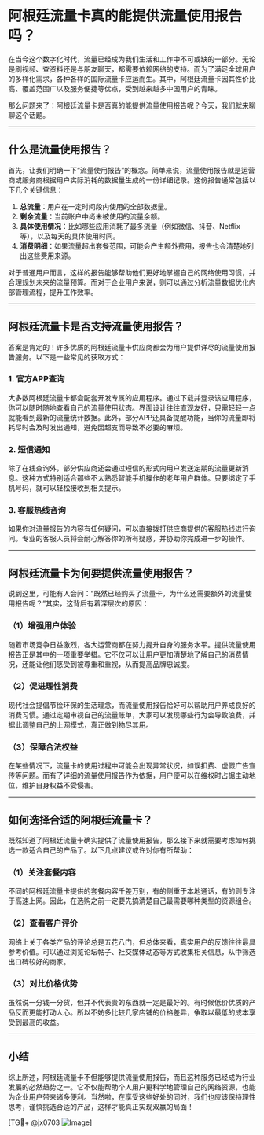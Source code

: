 # 阿根廷流量卡真的能提供流量使用报告吗？

在当今这个数字化时代，流量已经成为我们生活和工作中不可或缺的一部分。无论是刷视频、查资料还是与朋友聊天，都需要依赖网络的支持。而为了满足全球用户的多样化需求，各种各样的国际流量卡应运而生。其中，阿根廷流量卡因其性价比高、覆盖范围广以及服务便捷等优点，受到越来越多中国用户的青睐。

那么问题来了：阿根廷流量卡是否真的能提供流量使用报告呢？今天，我们就来聊聊这个话题。

---

## 什么是流量使用报告？

首先，让我们明确一下“流量使用报告”的概念。简单来说，流量使用报告就是运营商或服务商根据用户实际消耗的数据量生成的一份详细记录。这份报告通常包括以下几个关键信息：

1. **总流量**：用户在一定时间段内使用的全部数据量。
2. **剩余流量**：当前账户中尚未被使用的流量余额。
3. **具体使用情况**：比如哪些应用消耗了最多流量（例如微信、抖音、Netflix等），以及每天的具体使用时间。
4. **消费明细**：如果流量超出套餐范围，可能会产生额外费用，报告也会清楚地列出这些费用来源。

对于普通用户而言，这样的报告能够帮助他们更好地掌握自己的网络使用习惯，并合理规划未来的流量预算。而对于企业用户来说，则可以通过分析流量数据优化内部管理流程，提升工作效率。

---

## 阿根廷流量卡是否支持流量使用报告？

答案是肯定的！许多优质的阿根廷流量卡供应商都会为用户提供详尽的流量使用报告服务。以下是一些常见的获取方式：

### 1. 官方APP查询
大多数阿根廷流量卡都会配套开发专属的应用程序。通过下载并登录该应用程序，你可以随时随地查看自己的流量使用状态。界面设计往往直观友好，只需轻轻一点就能看到最新的流量统计数据。此外，部分APP还具备提醒功能，当你的流量即将耗尽时会及时发出通知，避免因超支而导致不必要的麻烦。

### 2. 短信通知
除了在线查询外，部分供应商还会通过短信的形式向用户发送定期的流量更新消息。这种方式特别适合那些不太熟悉智能手机操作的老年用户群体。只要绑定了手机号码，就可以轻松接收到相关提示。

### 3. 客服热线咨询
如果你对流量报告的内容有任何疑问，可以直接拨打供应商提供的客服热线进行询问。专业的客服人员将会耐心解答你的所有疑惑，并协助你完成进一步的操作。

---

## 阿根廷流量卡为何要提供流量使用报告？

说到这里，可能有人会问：“既然已经购买了流量卡，为什么还需要额外的流量使用报告呢？”其实，这背后有着深层次的原因：

### （1）增强用户体验
随着市场竞争日益激烈，各大运营商都在努力提升自身的服务水平。提供流量使用报告正是其中的一项重要举措。它不仅可以让用户更加清楚地了解自己的消费情况，还能让他们感受到被尊重和重视，从而提高品牌忠诚度。

### （2）促进理性消费
现代社会提倡节俭环保的生活理念，而流量使用报告恰好可以帮助用户养成良好的消费习惯。通过定期审视自己的流量账单，大家可以发现哪些行为会导致浪费，并据此调整自己的上网模式，真正做到物尽其用。

### （3）保障合法权益
在某些情况下，流量卡的使用过程中可能会出现异常状况，如误扣费、虚假广告宣传等问题。而有了详细的流量使用报告作为依据，用户便可以在维权时占据主动地位，维护自身权益不受侵害。

---

## 如何选择合适的阿根廷流量卡？

既然知道了阿根廷流量卡确实提供了流量使用报告，那么接下来就需要考虑如何挑选一款适合自己的产品了。以下几点建议或许对你有所帮助：

### （1）关注套餐内容
不同的阿根廷流量卡提供的套餐内容千差万别，有的侧重于本地通话，有的则专注于高速上网。因此，在选购之前一定要先搞清楚自己最需要哪种类型的资源组合。

### （2）查看客户评价
网络上关于各类产品的评论总是五花八门，但总体来看，真实用户的反馈往往最具参考价值。可以通过浏览论坛帖子、社交媒体动态等方式收集相关信息，从中筛选出口碑较好的商家。

### （3）对比价格优势
虽然说一分钱一分货，但并不代表贵的东西就一定是最好的。有时候低价优质的产品反而更能打动人心。所以不妨多比较几家店铺的价格差异，争取以最低的成本享受到最高的收益。

---

## 小结

综上所述，阿根廷流量卡不但能够提供流量使用报告，而且这种服务已经成为行业发展的必然趋势之一。它不仅能帮助个人用户更科学地管理自己的网络资源，也能为企业用户带来诸多便利。当然啦，在享受这些好处的同时，我们也应该保持理性思考，谨慎挑选合适的产品，这样才能真正实现双赢的局面！

[TG💪+ @jx0703 ![Image](https://github.com/user-attachments/assets/dbca1d08-cadb-493c-b0ec-ad6f7a83f270)]